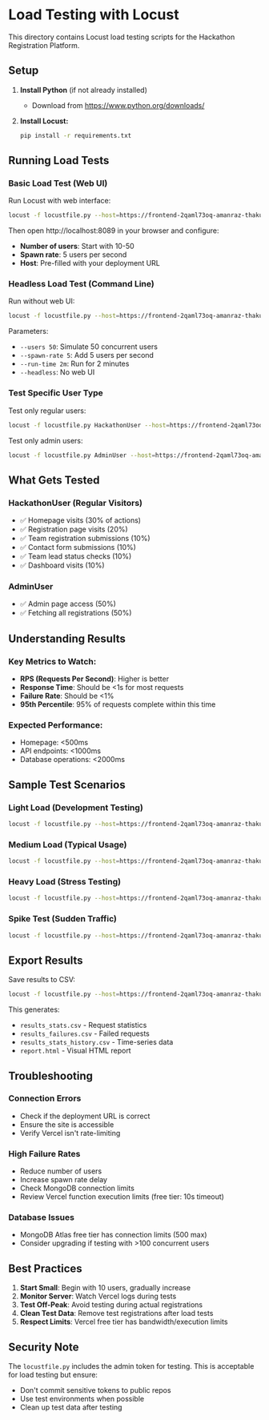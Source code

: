 # Load Testing with Locust

This directory contains Locust load testing scripts for the Hackathon Registration Platform.

## Setup

1. **Install Python** (if not already installed)

   - Download from https://www.python.org/downloads/

2. **Install Locust:**
   ```bash
   pip install -r requirements.txt
   ```

## Running Load Tests

### Basic Load Test (Web UI)

Run Locust with web interface:

```bash
locust -f locustfile.py --host=https://frontend-2qaml73oq-amanraz-thakurs-projects.vercel.app
```

Then open http://localhost:8089 in your browser and configure:

- **Number of users**: Start with 10-50
- **Spawn rate**: 5 users per second
- **Host**: Pre-filled with your deployment URL

### Headless Load Test (Command Line)

Run without web UI:

```bash
locust -f locustfile.py --host=https://frontend-2qaml73oq-amanraz-thakurs-projects.vercel.app --users 50 --spawn-rate 5 --run-time 2m --headless
```

Parameters:

- `--users 50`: Simulate 50 concurrent users
- `--spawn-rate 5`: Add 5 users per second
- `--run-time 2m`: Run for 2 minutes
- `--headless`: No web UI

### Test Specific User Type

Test only regular users:

```bash
locust -f locustfile.py HackathonUser --host=https://frontend-2qaml73oq-amanraz-thakurs-projects.vercel.app
```

Test only admin users:

```bash
locust -f locustfile.py AdminUser --host=https://frontend-2qaml73oq-amanraz-thakurs-projects.vercel.app
```

## What Gets Tested

### HackathonUser (Regular Visitors)

- ✅ Homepage visits (30% of actions)
- ✅ Registration page visits (20%)
- ✅ Team registration submissions (10%)
- ✅ Contact form submissions (10%)
- ✅ Team lead status checks (10%)
- ✅ Dashboard visits (10%)

### AdminUser

- ✅ Admin page access (50%)
- ✅ Fetching all registrations (50%)

## Understanding Results

### Key Metrics to Watch:

- **RPS (Requests Per Second)**: Higher is better
- **Response Time**: Should be <1s for most requests
- **Failure Rate**: Should be <1%
- **95th Percentile**: 95% of requests complete within this time

### Expected Performance:

- Homepage: <500ms
- API endpoints: <1000ms
- Database operations: <2000ms

## Sample Test Scenarios

### Light Load (Development Testing)

```bash
locust -f locustfile.py --host=https://frontend-2qaml73oq-amanraz-thakurs-projects.vercel.app --users 10 --spawn-rate 2 --run-time 1m --headless
```

### Medium Load (Typical Usage)

```bash
locust -f locustfile.py --host=https://frontend-2qaml73oq-amanraz-thakurs-projects.vercel.app --users 50 --spawn-rate 5 --run-time 5m --headless
```

### Heavy Load (Stress Testing)

```bash
locust -f locustfile.py --host=https://frontend-2qaml73oq-amanraz-thakurs-projects.vercel.app --users 200 --spawn-rate 10 --run-time 10m --headless
```

### Spike Test (Sudden Traffic)

```bash
locust -f locustfile.py --host=https://frontend-2qaml73oq-amanraz-thakurs-projects.vercel.app --users 500 --spawn-rate 50 --run-time 3m --headless
```

## Export Results

Save results to CSV:

```bash
locust -f locustfile.py --host=https://frontend-2qaml73oq-amanraz-thakurs-projects.vercel.app --users 50 --spawn-rate 5 --run-time 2m --headless --csv=results --html=report.html
```

This generates:

- `results_stats.csv` - Request statistics
- `results_failures.csv` - Failed requests
- `results_stats_history.csv` - Time-series data
- `report.html` - Visual HTML report

## Troubleshooting

### Connection Errors

- Check if the deployment URL is correct
- Ensure the site is accessible
- Verify Vercel isn't rate-limiting

### High Failure Rates

- Reduce number of users
- Increase spawn rate delay
- Check MongoDB connection limits
- Review Vercel function execution limits (free tier: 10s timeout)

### Database Issues

- MongoDB Atlas free tier has connection limits (500 max)
- Consider upgrading if testing with >100 concurrent users

## Best Practices

1. **Start Small**: Begin with 10 users, gradually increase
2. **Monitor Server**: Watch Vercel logs during tests
3. **Test Off-Peak**: Avoid testing during actual registrations
4. **Clean Test Data**: Remove test registrations after load tests
5. **Respect Limits**: Vercel free tier has bandwidth/execution limits

## Security Note

The `locustfile.py` includes the admin token for testing. This is acceptable for load testing but ensure:

- Don't commit sensitive tokens to public repos
- Use test environments when possible
- Clean up test data after testing
